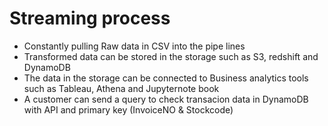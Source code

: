 # Streaming process

- Constantly pulling Raw data in CSV into the pipe lines
- Transformed data can be stored in the storage such as S3, redshift and DynamoDB
- The data in the storage can be connected to Business analytics tools such as Tableau, Athena and Jupyternote book
- A customer can send a query to check transacion data in DynamoDB with API and primary key (InvoiceNO & Stockcode)
